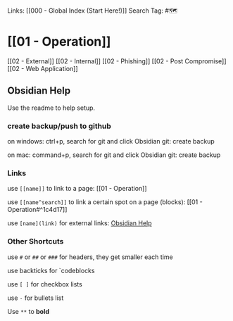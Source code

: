 Links: [[000 - Global Index (Start Here!)]]
Search Tag: #🗺 

# [[01 - Operation]]

[[02 - External]]
[[02 - Internal]]
[[02 - Phishing]]
[[02 - Post Compromise]]
[[02 - Web Application]]




## Obsidian Help
Use the readme to help setup.

### create backup/push to github
on windows:
ctrl+p, search for git and click Obsidian git: create backup

on mac:
command+p, search for git and click Obsidian git: create backup

### Links
use `[[name]]` to link to a page: [[01 - Operation]]

use `[[name^search]]` to link a certain spot on a page (blocks): [[01 - Operation#^1c4d17]]

use `[name](link)` for external links: [Obsidian Help](https://help.obsidian.md/How+to/Internal+link)

### Other Shortcuts
use `#` or `##` or `###` for headers, they get smaller each time

use backticks for `codeblocks

use `[ ]` for checkbox lists

use `-` for bullets list

Use `**` to **bold** 
